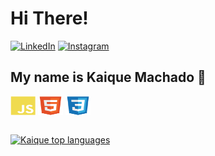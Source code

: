 # Hi There!

[![LinkedIn](https://img.shields.io/badge/LinkedIn-blue.svg?style=for-the-badge&logo=linkedin&logoColor=white)](https://www.linkedin.com/in/kaique-machado-24108b236/)
[![Instagram](https://img.shields.io/badge/Instagram-blue.svg?style=for-the-badge&logo=Instagram&logoColor=white)](https://www.instagram.com/kaiquemachado.pro/)

## My name is Kaique Machado 👋

<div style="display: inline_block">
  <img align="center" alt="Kaique-Js" height="30" width="40" src="https://raw.githubusercontent.com/devicons/devicon/master/icons/javascript/javascript-plain.svg">
  <img align="center" alt="Kaique-HTML" height="30" width="40" src="https://raw.githubusercontent.com/devicons/devicon/master/icons/html5/html5-original.svg">
  <img align="center" alt="Kaique-CSS" height="30" width="40" src="https://raw.githubusercontent.com/devicons/devicon/master/icons/css3/css3-original.svg">
</div>

<br>

<div aling="left">
  
  [![Kaique top languages](https://github-readme-stats.vercel.app/api/top-langs/?username=kaiquemachadopro&layout=compact)](https://github.com/anuraghazra/github-readme-stats)
  
</div>
